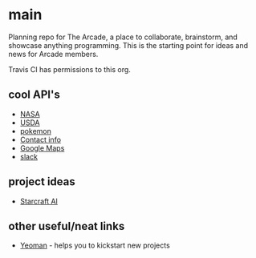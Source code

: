 # main
Planning repo for The Arcade, a place to collaborate, brainstorm, and showcase anything programming. This is the starting point for ideas and news for Arcade members.

Travis CI has permissions to this org.

## cool API's
* [NASA](https://api.nasa.gov/api.html)
* [USDA](https://ndb.nal.usda.gov/ndb/api/doc)
* [pokemon](https://pokeapi.co)
* [Contact info](https://www.fullcontact.com/developer/)
* [Google Maps](https://developers.google.com/maps/)
* [slack](https://api.slack.com)

## project ideas
* [Starcraft AI](https://github.com/bwapi/bwapi)

## other useful/neat links
* [Yeoman](http://yeoman.io) - helps you to kickstart new projects
